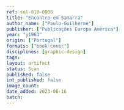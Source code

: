 ```yaml
---
ref: sol-010-0008
title: "Encontro em Samarra"
author_name: ["Paulo-Guilherme"]
publisher: ["Publicações Europa América"]
year: "y1963"
origin: ["Portugal"]
formats: ["book-cover"]
disciplines: [graphic-design]
tags:
layout: artifact
status: Scan
published: false
int_published: false
image_count:
date_added: 2023-06-16
batch:
---
```

